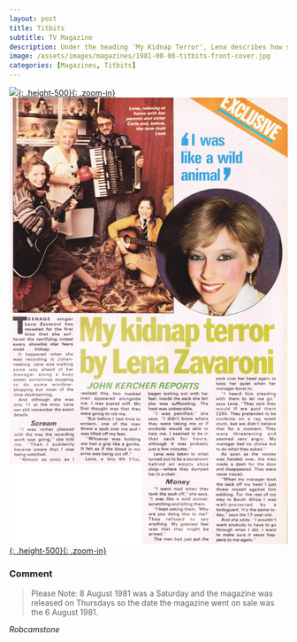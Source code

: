 ```yaml
---
layout: post
title: Titbits
subtitle: TV Magazine
description: Under the heading 'My Kidnap Terror', Lena describes how she was abducted by students in Johannesburg during rag week. She tells how her manager paid a £250 ransom for her release. Click to view full article.
image: /assets/images/magazines/1981-08-08-titbits-front-cover.jpg
categories: [Magazines, Titbits]
---
```


[![](/assets/images/magazines/1981-08-08-titbits-front-cover.jpg){: .height-500}{: .zoom-in}](/assets/images/magazines/1981-08-08-titbits-front-cover.jpg)
[![](/assets/images/magazines/1981-08-08-titbits-inside.png){: .height-500}{: .zoom-in}](/assets/images/magazines/1981-08-08-titbits-inside.png)

### Comment
> Please Note: 8 August 1981 was a Saturday and the magazine was released on Thursdays so the date the magazine went on sale was the 6 August 1981.

<cite>Robcamstone</cite>

<style>
.dt-published {display: none;}
.post-meta:after {content: "Week Ending 8 August 1981";}
.height-adjust1 {width:auto; height:350px;}
.height-adjust2 {width:auto; height:307px;}
.adjust {margin-left:340px;}
</style>

